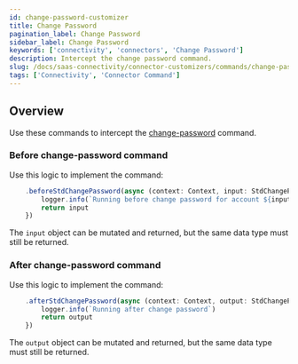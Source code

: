 ```yaml
---
id: change-password-customizer
title: Change Password
pagination_label: Change Password
sidebar_label: Change Password
keywords: ['connectivity', 'connectors', 'Change Password']
description: Intercept the change password command.
slug: /docs/saas-connectivity/connector-customizers/commands/change-password
tags: ['Connectivity', 'Connector Command']
---
```


## Overview

Use these commands to intercept the [change-password](../../commands/change-password) command.

### Before change-password command

Use this logic to implement the command: 

```javascript
    .beforeStdChangePassword(async (context: Context, input: StdChangePasswordInput) => {
        logger.info(`Running before change password for account ${input.identity}`)
        return input
    })
```
The `input` object can be mutated and returned, but the same data type must still be returned.

### After change-password command

Use this logic to implement the command: 

```javascript
    .afterStdChangePassword(async (context: Context, output: StdChangePasswordOutput) => {
        logger.info(`Running after change password`)
        return output
    })
```
The `output` object can be mutated and returned, but the same data type must still be returned.